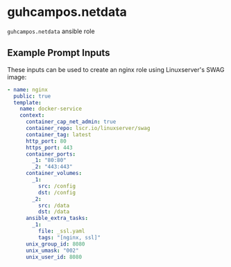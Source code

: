 # guhcampos.netdata

`guhcampos.netdata` ansible role

## Example Prompt Inputs

These inputs can be used to create an nginx role using Linuxserver's SWAG image:

```yaml
- name: nginx
  public: true
  template:
    name: docker-service
    context:
      container_cap_net_admin: true
      container_repo: lscr.io/linuxserver/swag
      container_tag: latest
      http_port: 80
      https_port: 443
      container_ports:
        _1: "80:80"
        _2: "443:443"
      container_volumes:
        _1:
          src: /config
          dst: /config
        _2:
          src: /data
          dst: /data
      ansible_extra_tasks:
        _1:
          file: _ssl.yaml
          tags: "[nginx, ssl]"
      unix_group_id: 8080
      unix_umask: "002"
      unix_user_id: 8080
```
